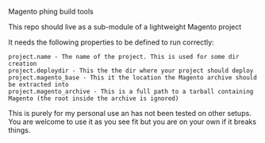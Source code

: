 Magento phing build tools

This repo should live as a sub-module of a lightweight Magento project

It needs the following properties to be defined to run correctly:

	project.name - The name of the project. This is used for some dir creation
	project.deploydir - This the the dir where your project should deploy
	project.magento_base - This it the location the Magento archive should be extracted into
	project.magento_archive - This is a full path to a tarball containing Magento (the root inside the archive is ignored)
	
This is purely for my personal use an has not been tested on other setups.
You are welcome to use it as you see fit but you are on your own if it breaks things.
